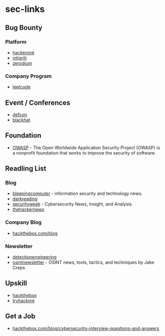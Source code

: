 # sec-links

## Bug Bounty
### Platform
- [hackerone](https://hackerone.com/)
- [intigriti](https://www.intigriti.com/)
- [zerodium](https://zerodium.com/index.html)
### Company Program
- [leetcode](https://leetcode.com/bugbounty/)

## Event / Conferences
- [defcon](https://defcon.org/)
- [blackhat](https://www.blackhat.com/)

## Foundation
- [OWASP](https://owasp.org/) - The Open Worldwide Application Security Project (OWASP) is a nonprofit foundation that works to improve the security of software.

## Readling List
### Blog
- [bleepingcomputer](https://www.bleepingcomputer.com/) - information security and technology news.
- [darkreading](https://www.darkreading.com/)
- [securityweek](https://www.securityweek.com/) - Cybersecurity News, Insight, and Analysis.
- [thehackernews](https://thehackernews.com/)
### Company Blog
- [hackthebox.com/blog](https://www.hackthebox.com/blog)
### Newsletter
- [detectionengineering](https://www.detectionengineering.net/)
- [osintnewsletter](https://osintnewsletter.com/) - OSINT news, tools, tactics, and techniques by Jake Creps

## Upskill
- [hackthebox](https://hackthebox.com)
- [tryhackme](https://tryhackme.com/)

## Get a Job
- [hackthebox.com/blog/cybersecurity-interview-questions-and-answers](https://www.hackthebox.com/blog/cybersecurity-interview-questions-and-answers)
